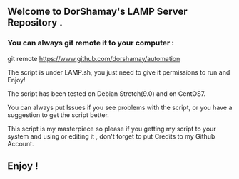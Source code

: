 ## Welcome to DorShamay's LAMP Server Repository .

### You can always git remote it to your computer :
git remote https://www.github.com/dorshamay/automation

The script is under LAMP.sh, you just need to give it permissions to run and Enjoy!

The script has been tested on Debian Stretch(9.0) and on CentOS7.

You can always put Issues if you see problems with the script, or you have a suggestion to get the script better.

This script is my masterpiece so please if you getting my script to your system and using or editing it , don't forget to put
Credits to my Github Account.

## Enjoy !
